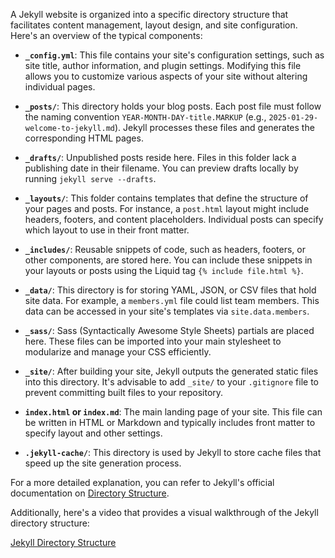 A Jekyll website is organized into a specific directory structure that facilitates content management, layout design, and site configuration. Here's an overview of the typical components:

- **`_config.yml`**: This file contains your site's configuration settings, such as site title, author information, and plugin settings. Modifying this file allows you to customize various aspects of your site without altering individual pages.

- **`_posts/`**: This directory holds your blog posts. Each post file must follow the naming convention `YEAR-MONTH-DAY-title.MARKUP` (e.g., `2025-01-29-welcome-to-jekyll.md`). Jekyll processes these files and generates the corresponding HTML pages.

- **`_drafts/`**: Unpublished posts reside here. Files in this folder lack a publishing date in their filename. You can preview drafts locally by running `jekyll serve --drafts`.

- **`_layouts/`**: This folder contains templates that define the structure of your pages and posts. For instance, a `post.html` layout might include headers, footers, and content placeholders. Individual posts can specify which layout to use in their front matter.

- **`_includes/`**: Reusable snippets of code, such as headers, footers, or other components, are stored here. You can include these snippets in your layouts or posts using the Liquid tag `{% include file.html %}`.

- **`_data/`**: This directory is for storing YAML, JSON, or CSV files that hold site data. For example, a `members.yml` file could list team members. This data can be accessed in your site's templates via `site.data.members`.

- **`_sass/`**: Sass (Syntactically Awesome Style Sheets) partials are placed here. These files can be imported into your main stylesheet to modularize and manage your CSS efficiently.

- **`_site/`**: After building your site, Jekyll outputs the generated static files into this directory. It's advisable to add `_site/` to your `.gitignore` file to prevent committing built files to your repository.

- **`index.html` or `index.md`**: The main landing page of your site. This file can be written in HTML or Markdown and typically includes front matter to specify layout and other settings.

- **`.jekyll-cache/`**: This directory is used by Jekyll to store cache files that speed up the site generation process.

For a more detailed explanation, you can refer to Jekyll's official documentation on [Directory Structure](https://jekyllrb.com/docs/structure/).

Additionally, here's a video that provides a visual walkthrough of the Jekyll directory structure:

[Jekyll Directory Structure](https://www.youtube.com/watch?v=SCyYdcObCdM&utm_source=chatgpt.com)
 